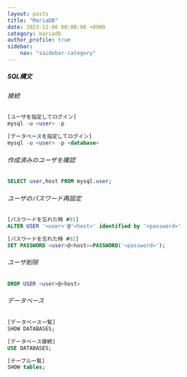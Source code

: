 ```yaml
---
layout: posts
title: "MariaDB"
date: 2023-12-06 00:00:00 +0900
category: mariadb
author_profile: true
sidebar:
    nav: "saidebar-category"
---
```


##### SQL構文

###### 接続
```sql
[ユーザを指定してログイン]
mysql -u <user> -p

[データベースを指定してログイン]
mysql -u <user> -p <database>
```

###### 作成済みのユーザを確認
```sql
SELECT user,host FROM mysql.user;
```

###### ユーザのパスワード再設定
```sql
[パスワードを忘れた時 #01]
ALTER USER '<user>'@'<host>' identified by '<password>'

[パスワードを忘れた時 #02]
SET PASSWORD <user>@<host>=PASSWORD('<password>');
```

###### ユーザ削除
```sql
DROP USER <user>@<host>
```

###### データベース
```sql
[データベース一覧]
SHOW DATABASES;

[データベース接続]
USE DATABASES;

[テーブル一覧]
SHOW tables;
```


